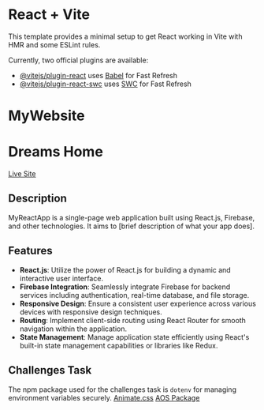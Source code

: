 # React + Vite

This template provides a minimal setup to get React working in Vite with HMR and some ESLint rules.

Currently, two official plugins are available:

- [@vitejs/plugin-react](https://github.com/vitejs/vite-plugin-react/blob/main/packages/plugin-react/README.md) uses [Babel](https://babeljs.io/) for Fast Refresh
- [@vitejs/plugin-react-swc](https://github.com/vitejs/vite-plugin-react-swc) uses [SWC](https://swc.rs/) for Fast Refresh
# MyWebsite

# Dreams Home

[Live Site](https://www.myreactapp.com)

## Description

MyReactApp is a single-page web application built using React.js, Firebase, and other technologies. It aims to [brief description of what your app does].

## Features

- **React.js**: Utilize the power of React.js for building a dynamic and interactive user interface.
- **Firebase Integration**: Seamlessly integrate Firebase for backend services including authentication, real-time database, and file storage.
- **Responsive Design**: Ensure a consistent user experience across various devices with responsive design techniques.
- **Routing**: Implement client-side routing using React Router for smooth navigation within the application.
- **State Management**: Manage application state efficiently using React's built-in state management capabilities or libraries like Redux.

## Challenges Task

The npm package used for the challenges task is `dotenv` for managing environment variables securely.
[Animate.css](https:www.Animate.css)
[AOS Package](https://www.npmjs.com/package/aos)




